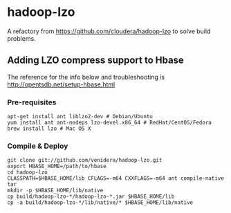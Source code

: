 # hadoop-lzo
A refactory from https://github.com/cloudera/hadoop-lzo to solve build problems.

## Adding LZO compress support to Hbase
The reference for the info below and troubleshooting is http://opentsdb.net/setup-hbase.html

### Pre-requisites 
```
apt-get install ant liblzo2-dev # Debian/Ubuntu 
yum install ant ant-nodeps lzo-devel.x86_64 # RedHat/CentOS/Fedora 
brew install lzo # Mac OS X
```

### Compile & Deploy
```
git clone git://github.com/venidera/hadoop-lzo.git
export HBASE_HOME=/path/to/hbase
cd hadoop-lzo
CLASSPATH=$HBASE_HOME/lib CFLAGS=-m64 CXXFLAGS=-m64 ant compile-native tar
mkdir -p $HBASE_HOME/lib/native
cp build/hadoop-lzo-*/hadoop-lzo-*.jar $HBASE_HOME/lib
cp -a build/hadoop-lzo-*/lib/native/* $HBASE_HOME/lib/native
```
